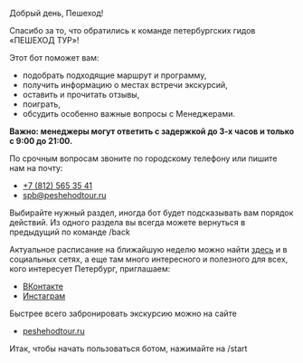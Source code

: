 Добрый день, Пешеход!

Спасибо за то, что обратились к команде петербургских гидов «ПЕШЕХОД ТУР»!

Этот бот поможет вам:

- подобрать подходящие маршрут и программу,  
- получить информацию о местах встречи экскурсий,
- оставить и прочитать отзывы,
- поиграть,
- обсудить особенно важные вопросы с Менеджерами.

**Важно: менеджеры могут ответить с задержкой до 3-х часов и только с 9:00 до 21:00.**

По срочным вопросам звоните по городскому телефону или пишите нам на почту:

* [+7 (812) 565 35 41](call:+78125653541)
* [spb@peshehodtour.ru](mailto:spb@peshehodtour.ru)

Выбирайте нужный раздел, иногда бот будет подсказывать вам порядок действий. Из одного раздела вы всегда можете вернуться в предыдущий по команде /back

Актуальное расписание на ближайшую неделю можно найти [здесь]() и  в социальных сетях, а еще там много интересного и полезного для всех, кого интересует Петербург, приглашаем:

* [ВКонтакте](https://vk.com/peshehodtour)
* [Инстаграм](https://www.instagram.com/peshehod.spb)

Быстрее всего забронировать экскурсию можно на сайте 

* [peshehodtour.ru](https://peshehodtour.ru)

Итак, чтобы начать пользоваться ботом, нажимайте на /start